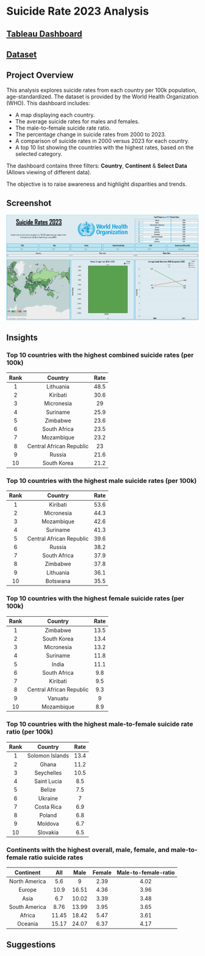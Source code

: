# Suicide Rate 2023 Analysis

## [Tableau Dashboard](https://public.tableau.com/views/Book2_17550526207260/SuicideRates2023?:language=en-US&publish=yes&:sid=&:redirect=auth&:display_count=n&:origin=viz_share_link)
## [**Dataset**](https://github.com/Neel-517/Suicide_Rate_2023_Analysis/blob/94cb9b6aa4f606ce0e0361b51742ea12df98c2c7/world_suicide_rate_2023.csv)

## **Project Overview**
This analysis explores suicide rates from each country per 100k population, age-standardized. The dataset is provided by the World Health Organization (WHO). This dashboard includes:
- A map displaying each country.
- The average suicide rates for males and females.
- The male-to-female suicide rate ratio.
- The percentage change in suicide rates from 2000 to 2023.
- A comparison of suicide rates in 2000 versus 2023 for each country.
- A top 10 list showing the countries with the highest rates, based on the selected category.

The dashboard contains three filters: **Country**, **Continent** & **Select Data** (Allows viewing of different data).

The objective is to raise awareness and highlight disparities and trends.

## **Screenshot**
![image alt](https://github.com/Neel-517/Suicide_Rate_2023_Analysis/blob/87ed935281dcc944f246516eb8007c9e7348e446/Screenshot/Dashboard.png)

## **Insights**
### **Top 10 countries with the highest combined suicide rates (per 100k)** 
Rank | Country| Rate 
:---:|:---:|:---:
1 | Lithuania | 48.5
2 | Kiribati | 30.6
3 | Micronesia | 29
4 | Suriname | 25.9
5 | Zimbabwe | 23.6
6 | South Africa | 23.5
7 | Mozambique | 23.2
8 | Central African Republic | 23
9 | Russia | 21.6
10 | South Korea |21.2

### **Top 10 countries with the highest male suicide rates (per 100k)** 
Rank | Country| Rate 
:---:|:---:|:---:
1 | Kiribati | 53.6
2 | Micronesia | 44.3
3 | Mozambique | 42.6
4 | Suriname | 41.3
5 | Central African Republic | 39.6
6 | Russia | 38.2
7 | South Africa | 37.9
8 | Zimbabwe | 37.8
9 | Lithuania | 36.1
10 | Botswana | 35.5

### **Top 10 countries with the highest female suicide rates (per 100k)** 
Rank | Country| Rate 
:---:|:---:|:---:
1 | Zimbabwe | 13.5
2 | South Korea | 13.4
3 | Micronesia | 13.2
4 | Suriname | 11.8
5 | India | 11.1
6 |South Africa | 9.8
7 | Kiribati | 9.5
8 | Central African Republic | 9.3
9 | Vanuatu | 9
10 | Mozambique | 8.9



### **Top 10 countries with the highest male-to-female suicide rate ratio (per 100k)** 
Rank | Country| Rate 
:---:|:---:|:---:
1 | Solomon Islands | 13.4
2 | Ghana | 11.2
3 | Seychelles | 10.5
4 | Saint Lucia | 8.5
5 | Belize | 7.5
6 | Ukraine | 7
7 | Costa Rica | 6.9
8 | Poland | 6.8
9 | Moldova | 6.7
10 | Slovakia | 6.5

### **Continents with the highest overall, male, female, and male-to-female ratio suicide rates** 
Continent | All | Male | Female | Male-to-female-ratio
:---:|:---:|:---:|:---:|:---:|
North America	| 5.6	| 9	| 2.39 | 4.02
Europe	| 10.9	| 16.51	| 4.36 | 3.96
Asia	| 6.7	| 10.02	| 3.39 | 3.48
South America |	8.76	| 13.99	| 3.95 | 3.65
Africa	| 11.45	| 18.42	| 5.47 | 3.61
Oceania	| 15.17	|24.07	| 6.37 | 4.17

## **Suggestions**
